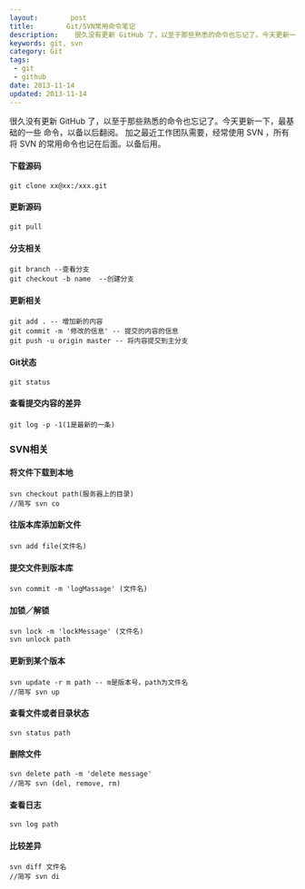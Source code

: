 ```yaml
---
layout:        post
title:        Git/SVN常用命令笔记
description:    很久没有更新 GitHub 了，以至于那些熟悉的命令也忘记了。今天更新一下，把最基础的内容记下。
keywords: git, svn
category: Git
tags:
 - git
 - github
date: 2013-11-14
updated: 2013-11-14
---
```

很久没有更新 GitHub 了，以至于那些熟悉的命令也忘记了。今天更新一下，最基础的一些
命令，以备以后翻阅。
加之最近工作团队需要，经常使用 SVN ，所有将 SVN 的常用命令也记在后面。以备后用。
<!--more-->
#### 下载源码
    git clone xx@xx:/xxx.git
    
#### 更新源码
    git pull

#### 分支相关
    git branch --查看分支
    git checkout -b name  --创建分支

#### 更新相关
    git add . -- 增加新的内容
    git commit -m '修改的信息' -- 提交的内容的信息
    git push -u origin master -- 将内容提交到主分支
    
#### Git状态
    git status
 
#### 查看提交内容的差异
    git log -p -1(1是最新的一条)
 
### SVN相关

#### 将文件下载到本地
    svn checkout path(服务器上的目录)
    //简写 svn co

#### 往版本库添加新文件
    svn add file(文件名)

#### 提交文件到版本库
    svn commit -m 'logMassage' (文件名)
    
#### 加锁／解锁
    svn lock -m 'lockMessage' (文件名)
    svn unlock path

#### 更新到某个版本
    svn update -r m path -- m是版本号，path为文件名
    //简写 svn up

#### 查看文件或者目录状态
    svn status path
    
#### 删除文件
    svn delete path -m 'delete message'
    //简写 svn (del, remove, rm)
    
#### 查看日志
    svn log path
    
#### 比较差异
    svn diff 文件名
    //简写 svn di
